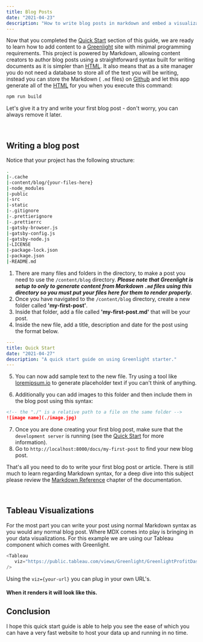 ```yaml
---
title: Blog Posts
date: "2021-04-23"
description: "How to write blog posts in markdown and embed a visualization"
---
```


Now that you completed the [Quick Start](/docs/quick-start) section of this guide, we are ready to learn how to add
content to a [Greenlight](/) site with minimal programming requirements. This project is powered by <Ext color="has-text-md" to="https://www.markdownguide.org/">Markdown</Ext>, allowing content creators to author blog posts using a straightforward syntax built for writing documents as it is simpler than [HTML](https://html.com/). It also means that as a site manager you do not need a database to store all of the text you will be writing, instead you can store the <Ext color="has-text-md" to="https://www.markdownguide.org/">Markdown</Ext> ( `.md` files) on [Github](https://github.com/) and let this app generate all of the [HTML](https://html.com/) for you when you execute this command:

```bash
npm run build
```

Let's give it a try and write your first blog post - don't worry, you can always remove it later.

<br/>

## Writing a blog post

Notice that your project has the following structure:

```bash {3}
.
|-.cache
|-content/blog/{your-files-here}
|-node_modules
|-public
|-src
|-static
|-.gitignore
|-.prettierignore
|-.prettierrc
|-gatsby-browser.js
|-gatsby-config.js
|-gatsby-node.js
|-LICENSE
|-package-lock.json
|-package.json
|-README.md
```

1. There are many files and folders in the directory, to make a post you need to use the `/content/blog` directory. ***Please note that Greenlight is setup to only to generate content from Markdown `.md` files using this directory so you must put your files here for them to render properly.***
2. Once you have navigated to the `/content/blog` directory, create a new folder called **'my-first-post'**.
3. Inside that folder, add a file called **'my-first-post.md'** that will be your post.
4. Inside the new file, add a title, description and date for the post using the format below.

```yaml
---
title: Quick Start
date: "2021-04-27"
description: "A quick start guide on using Greenlight starter."
---
```
5. You can now add sample text to the new file. Try using a tool like [loremipsum.io](https://loremipsum.io/) to generate placeholder text if you can't think of anything.

6. Additionally you can add images to this folder and then include them in the blog post using this syntax:
```markdown
<!-- the "./" is a relative path to a file on the same folder -->
![image name](./image.jpg)
```
7. Once you are done creating your first blog post, make sure that the `development server` is running (see the [Quick Start](/docs/quick-start/#scripts) for more information).
8. Go to `http://localhost:8000/docs/my-first-post` to find your new blog post.

That's all you need to do to write your first blog post or article. There is still much to learn regarding <Ext color="has-text-md" to="https://www.markdownguide.org/">Markdown</Ext> syntax, for a deep dive into this subject please review the [Markdown Reference](/docs/markdown-reference) chapter of the documentation.

<br/>

## Tableau Visualizations

For the most part you can write your post using normal Markdown syntax as you would any normal blog post. Where MDX comes into play is bringing in your data visualizations. For this example we are using our Tableau component which comes with Greenlight.

```js {numberLines}
<Tableau
   viz="https://public.tableau.com/views/Greenlight/GreenlightProfitDashboard"
/>
```

Using the `viz={your-url}` you can plug in your own URL's.

#### When it renders it will look like this.

<Tableau
   viz="https://public.tableau.com/views/Greenlight/GreenlightProfitDashboard"
/>

## Conclusion

I hope this quick start guide is able to help you see the ease of which you can have a very fast website to host your data up and running in no time.
